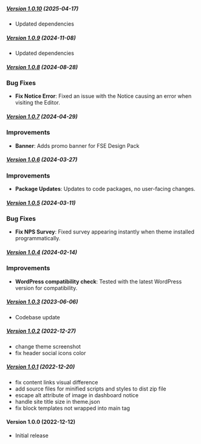 ##### [Version 1.0.10](https://github.com/Codeinwp/fork/compare/v1.0.9...v1.0.10) (2025-04-17)

- Updated dependencies

##### [Version 1.0.9](https://github.com/Codeinwp/fork/compare/v1.0.8...v1.0.9) (2024-11-08)

- Updated dependencies

##### [Version 1.0.8](https://github.com/Codeinwp/fork/compare/v1.0.7...v1.0.8) (2024-08-28)

### Bug Fixes

- **Fix Notice Error**: Fixed an issue with the Notice causing an error when visiting the Editor.

##### [Version 1.0.7](https://github.com/Codeinwp/fork/compare/v1.0.6...v1.0.7) (2024-04-29)

### Improvements

- **Banner**: Adds promo banner for FSE Design Pack

##### [Version 1.0.6](https://github.com/Codeinwp/fork/compare/v1.0.5...v1.0.6) (2024-03-27)

### Improvements

- **Package Updates**: Updates to code packages, no user-facing changes.

##### [Version 1.0.5](https://github.com/Codeinwp/fork/compare/v1.0.4...v1.0.5) (2024-03-11)

### Bug Fixes

- **Fix NPS Survey**: Fixed survey appearing instantly when theme installed programmatically.

##### [Version 1.0.4](https://github.com/Codeinwp/fork/compare/v1.0.3...v1.0.4) (2024-02-14)

### Improvements

- **WordPress compatibility check**: Tested with the latest WordPress version for compatibility.

##### [Version 1.0.3](https://github.com/Codeinwp/fork/compare/v1.0.2...v1.0.3) (2023-06-06)

- Codebase update

##### [Version 1.0.2](https://github.com/Codeinwp/fork/compare/v1.0.1...v1.0.2) (2022-12-27)

- change theme screenshot
- fix header social icons color

##### [Version 1.0.1](https://github.com/Codeinwp/fork/compare/v1.0.0...v1.0.1) (2022-12-20)

* fix content links visual difference
* add source files for minified scripts and styles to dist zip file
* escape alt attribute of image in dashboard notice
* handle site title size in theme.json
* fix block templates not wrapped into main tag

####   Version 1.0.0 (2022-12-12)

- Initial release
